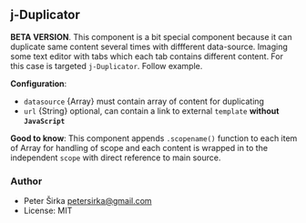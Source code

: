 ## j-Duplicator

__BETA VERSION__. This component is a bit special component because it can duplicate same content several times with diffferent data-source. Imaging some text editor with tabs which each tab contains different content. For this case is targeted `j-Duplicator`. Follow example.

__Configuration__:

- `datasource` {Array} must contain array of content for duplicating
- `url` {String} optional, can contain a link to external `template` __without `JavaScript`__

__Good to know__:
This component appends `.scopename()` function to each item of Array for handling of scope and each content is wrapped in to the independent `scope` with direct reference to main source.

### Author

- Peter Širka <petersirka@gmail.com>
- License: MIT